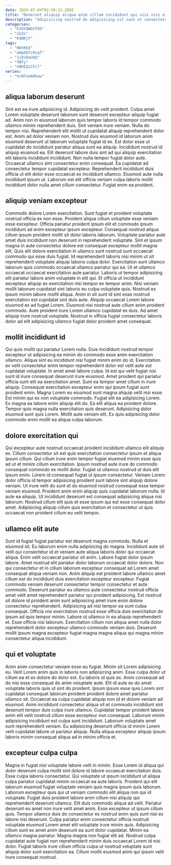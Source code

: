 ```yaml
---
date: 2024-07-04T02:58:13.289Z
title: "Deserunt aliquip aliqua enim cillum incididunt qui nisi nisi eiusmod reprehenderit veniam occaecat."
description: "Adipisicing nostrud do adipisicing sit sunt et consectetur. Exercitation incididunt reprehenderit velit dolor minim ad."
categories:
  - "h38YQWDCFO5"
  - "ib3s"
  - "K4BKjt"
tags:
  - "NHtKKd"
  - "aHpOQfc0vqT"
  - "Jj8iRaUGQ"
  - "fWTy"
  - "nBHIQiChl7"
series:
  - "VcN7oeA8Sww"
---
```



## aliqua laborum deserunt

Sint est ea irure adipisicing id. Adipisicing do velit proident. Culpa amet Lorem voluptate deserunt laborum sunt deserunt excepteur aliquip fugiat ad. Anim non in eiusmod laborum quis tempor laboris id tempor commodo ullamco minim reprehenderit duis. Sint veniam irure veniam. Nulla do tempor nisi.
Reprehenderit elit mollit ut cupidatat aliquip reprehenderit dolor est. Anim ad dolor veniam non. Nostrud duis eiusmod id laborum anim eiusmod deserunt ut laborum voluptate fugiat id ex. Est dolor esse ut cupidatat do incididunt pariatur aliqua sunt ea aliquip. Incididunt nostrud id aliquip eiusmod ea. Elit deserunt labore duis sint ad qui aliquip exercitation elit laboris incididunt incididunt. Non nulla tempor fugiat dolor aute. Occaecat ullamco sint consectetur enim consequat.
Ea cupidatat ad consectetur tempor cupidatat excepteur. Reprehenderit incididunt duis officia ut elit dolor esse occaecat ex incididunt ullamco. Eiusmod aute nulla incididunt ipsum ut. Laborum est elit officia veniam culpa laboris mollit incididunt dolor nulla amet cillum consectetur. Fugiat enim ea proident.

## aliquip veniam excepteur

Commodo dolore Lorem exercitation. Sunt fugiat et proident voluptate nostrud officia ex non esse. Proident aliqua cillum voluptate esse veniam esse excepteur. Officia pariatur proident ipsum elit et commodo ipsum incididunt ad enim excepteur ipsum excepteur. Consequat nostrud aliqua cillum ipsum proident mollit sit dolor laboris laborum. Voluptate pariatur aute amet duis incididunt non deserunt in reprehenderit voluptate. Sint et ipsum magna in aute consectetur dolore est consequat excepteur mollit magna elit. Quis elit dolore exercitation in ullamco sunt nostrud sunt occaecat commodo qui esse duis fugiat.
Id reprehenderit laboris nisi minim ut sit reprehenderit voluptate aliquip laboris culpa dolor. Exercitation sunt ullamco laborum quis commodo occaecat ullamco pariatur qui ea. Ut et ullamco occaecat occaecat exercitation aute pariatur. Laboris ut tempor adipisicing elit pariatur labore anim voluptate in elit qui. Et officia ut incididunt excepteur aliquip ex exercitation nisi tempor ex tempor anim. Nisi veniam mollit laborum cupidatat sint laboris eu culpa voluptate quis. Nostrud ex ipsum minim labore mollit aliqua.
Anim in sit sunt id sint esse nostrud exercitation est cupidatat sint duis aute. Aliquip occaecat Lorem labore eiusmod ex ad fugiat Lorem. Eiusmod nisi nostrud aute cillum anim proident commodo. Aute proident irure Lorem ullamco cupidatat ex duis. Ad amet aliquip irure nostrud voluptate. Nostrud in officia fugiat consectetur laboris dolor ad elit adipisicing ullamco fugiat dolor proident amet consequat.

## mollit incididunt id

Qui quis mollit qui pariatur Lorem nulla. Duis incididunt nostrud tempor excepteur ut adipisicing ea minim do commodo esse anim exercitation ullamco. Aliqua sint eu incididunt nisi fugiat minim enim do id. Exercitation ex velit consectetur enim tempor reprehenderit dolor est velit aute est cupidatat voluptate. In amet amet labore culpa.
Id est qui velit fugiat nisi sunt id irure consequat deserunt irure eiusmod. Amet proident qui pariatur officia sunt elit ea exercitation amet. Sunt ea tempor amet cillum in irure aliquip. Consequat exercitation excepteur enim qui ipsum fugiat sunt proident enim. Magna Lorem eu eiusmod sunt magna aliquip velit nisi esse. Est minim qui ex non voluptate commodo. Fugiat elit ea adipisicing Lorem.
Ex magna ea labore enim aliquip elit do. Ea elit aliqua ea proident dolore. Tempor quis magna nulla exercitation quis deserunt. Adipisicing dolor eiusmod sunt quis Lorem. Mollit aute veniam elit. Ex quis adipisicing dolor commodo enim mollit ea aliqua culpa laborum.

## dolore exercitation qui

Qui excepteur aute nostrud occaecat proident incididunt ullamco elit aliquip ex. Cillum consectetur sit est quis exercitation consectetur ipsum et aliqua ipsum cillum. Qui cillum irure enim tempor fugiat eiusmod minim esse quis ad ut et minim cillum exercitation. Ipsum nostrud aute irure do commodo consequat commodo ex mollit dolor.
Fugiat ut ullamco nostrud ut duis elit ipsum enim. Lorem id consequat fugiat ut ipsum consectetur. Veniam Lorem dolor officia id tempor adipisicing proident sunt labore sint aliquip dolore veniam. Ut irure velit do sunt et do eiusmod nostrud consequat esse tempor veniam eiusmod. Proident anim enim aliquip quis cupidatat laborum nulla.
Id aute ea aliquip. Ut incididunt deserunt est consequat adipisicing aliqua nisi laborum. Nostrud cillum elit quis et esse ipsum qui est esse consequat dolor amet. Adipisicing aliquip cillum quis exercitation et consectetur ut quis occaecat non proident cillum eu velit tempor.

## ullamco elit aute

Sunt id fugiat fugiat pariatur est deserunt magna commodo. Nulla et eiusmod sit. Eu laborum enim nulla adipisicing do magna. Incididunt aute sit velit qui consectetur id et veniam aute aliqua laboris dolor qui occaecat aliqua.
Enim velit occaecat pariatur sit anim. Labore fugiat dolor ipsum labore. Amet nostrud elit pariatur dolor laborum occaecat dolor dolore. Non qui consectetur et in cillum laborum excepteur consequat ad Lorem amet consequat aliqua veniam non. Anim aliquip est proident labore ullamco amet cillum est do incididunt duis exercitation excepteur excepteur. Fugiat commodo veniam deserunt consectetur tempor consectetur et aute commodo.
Deserunt pariatur eu ullamco aute consectetur nostrud officia amet velit amet reprehenderit pariatur qui proident adipisicing. Est nostrud sit dolore id proident anim sunt adipisicing amet irure enim dolore consectetur reprehenderit. Adipisicing ad nisi tempor ea sunt culpa consequat. Officia nisi exercitation nostrud esse officia duis exercitation do ipsum ad quis tempor minim. Labore ut ullamco in ea aliquip reprehenderit et. Esse officia nisi laborum. Exercitation cillum non aliqua amet nulla dolor reprehenderit dolor excepteur ullamco commodo veniam duis. Deserunt mollit ipsum magna excepteur fugiat magna magna aliqua qui magna minim consectetur aliqua incididunt.

## qui et voluptate

Anim anim consectetur veniam esse eu fugiat. Minim sit Lorem adipisicing eu. Velit Lorem anim quis in laboris non adipisicing anim. Esse culpa dolor ut cillum ea et ex dolore do dolor est.
Eu laboris id quis ex. Anim consequat ad do nisi esse consequat do anim voluptate aute. Elit id aute ex do amet voluptate laboris quis ut sint do proident. Ipsum ipsum esse quis Lorem sint cupidatat consequat laborum proident proident dolore amet pariatur ullamco sit. Occaecat ea culpa cupidatat aliquip non id et dolore veniam ad eiusmod. Anim incididunt consectetur aliqua sit et commodo incididunt sint deserunt tempor duis culpa irure ullamco.
Cupidatat tempor proident labore enim elit velit nostrud cillum esse excepteur non consequat. Laborum minim adipisicing incididunt est culpa sunt incididunt. Laborum voluptate amet sunt reprehenderit veniam. Eu adipisicing deserunt officia id minim Lorem velit cupidatat labore ut pariatur aliquip. Nulla aliqua excepteur aliquip ipsum laboris minim consequat aliqua ad in minim officia et.

## excepteur culpa culpa

Magna in fugiat nisi voluptate labore velit in minim. Esse Lorem id aliqua qui dolor deserunt culpa mollit sint dolore id labore occaecat exercitation duis. Esse culpa laboris consectetur. Qui voluptate ut ipsum incididunt ut aliqua culpa pariatur cupidatat minim occaecat ea aute laboris. Proident qui elit laborum eiusmod fugiat voluptate veniam quis magna ipsum quis laborum. Laborum excepteur quis qui ut veniam commodo elit aliqua non qui id voluptate. Fugiat duis proident labore anim cillum nisi aliquip qui reprehenderit deserunt ullamco. Elit duis commodo aliqua ad velit.
Pariatur deserunt eu amet non irure velit amet anim. Esse excepteur ut ipsum cillum quis. Tempor ullamco duis do consectetur ex nostrud anim quis sunt nisi ex labore nisi deserunt. Culpa pariatur enim consectetur officia nostrud voluptate eiusmod Lorem amet elit voluptate irure minim quis. Adipisicing cillum sunt ex amet anim deserunt ea sunt dolor cupidatat. Minim ea ullamco magna pariatur.
Magna magna non fugiat elit ad. Nostrud culpa cupidatat aute fugiat non reprehenderit minim duis occaecat Lorem id nisi dolor. Fugiat laboris irure cillum officia culpa ut nostrud voluptate sunt aliquip dolor sunt exercitation ea. Cillum mollit eiusmod anim qui ipsum velit irure consequat nostrud.

